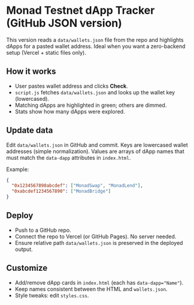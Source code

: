 # Monad Testnet dApp Tracker (GitHub JSON version)

This version reads a `data/wallets.json` file from the repo and highlights dApps for a pasted wallet address.
Ideal when you want a zero-backend setup (Vercel + static files only).

## How it works
- User pastes wallet address and clicks **Check**.
- `script.js` fetches `data/wallets.json` and looks up the wallet key (lowercased).
- Matching dApps are highlighted in green; others are dimmed.
- Stats show how many dApps were explored.

## Update data
Edit `data/wallets.json` in GitHub and commit.
Keys are lowercased wallet addresses (simple normalization). Values are arrays of dApp names that must match the `data-dapp` attributes in `index.html`.

Example:
```json
{
  "0x1234567890abcdef": ["MonadSwap", "MonadLend"],
  "0xabcdef1234567890": ["MonadBridge"]
}
```

## Deploy
- Push to a GitHub repo.
- Connect the repo to Vercel (or GitHub Pages). No server needed.
- Ensure relative path `data/wallets.json` is preserved in the deployed output.

## Customize
- Add/remove dApp cards in `index.html` (each has `data-dapp="Name"`).
- Keep names consistent between the HTML and `wallets.json`.
- Style tweaks: edit `styles.css`.
